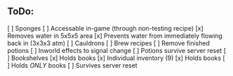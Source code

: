 ToDo:
-----
[ ] Sponges
	[ ] Accessable in-game (through non-testing recipe)
	[x] Removes water in 5x5x5 area
	[x] Prevents water from immediately flowing back in (3x3x3 atm)
[ ] Cauldrons
	[ ] Brew recipes
	[ ] Remove finished potions
	[ ] Inworld effects to signal change
	[ ] Potions survive server reset
[ ] Bookshelves
	[x] Holds books
		[x] Individual inventory (9)
		[x] Holds books
		[ ] Holds _ONLY_ books
	[ ] Survives server reset